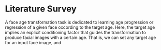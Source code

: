 # Literature Survey

A face age transformation task is dedicated to learning age progression or regression of a given face occording to the target age. Here, the target age implies an explicit conditioning factor that guides the transformation to produce facial images with a certain age. That is, we can set any target age for an input face image, and
